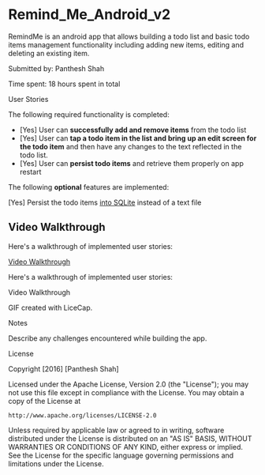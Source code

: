 # Remind_Me_Android_v2

RemindMe is an android app that allows building a todo list and basic todo items management functionality including adding new items, editing and deleting an existing item.

Submitted by: Panthesh Shah

Time spent: 18 hours spent in total

User Stories

The following required functionality is completed:

* [Yes] User can **successfully add and remove items** from the todo list
* [Yes] User can **tap a todo item in the list and bring up an edit screen for the todo item** and then have any changes to the text reflected in the todo list.
* [Yes] User can **persist todo items** and retrieve them properly on app restart

The following **optional** features are implemented:

[Yes] Persist the todo items [into SQLite](http://guides.codepath.com/android/Persisting-Data-to-the-Device#sqlite) instead of a text file

## Video Walkthrough 

Here's a walkthrough of implemented user stories:

<a href="https://imgur.com/6o0VIIM">Video Walkthrough</a>

Here's a walkthrough of implemented user stories:

Video Walkthrough

GIF created with LiceCap.

Notes

Describe any challenges encountered while building the app.

License

Copyright [2016] [Panthesh Shah]

Licensed under the Apache License, Version 2.0 (the "License");
you may not use this file except in compliance with the License.
You may obtain a copy of the License at

    http://www.apache.org/licenses/LICENSE-2.0

Unless required by applicable law or agreed to in writing, software
distributed under the License is distributed on an "AS IS" BASIS,
WITHOUT WARRANTIES OR CONDITIONS OF ANY KIND, either express or implied.
See the License for the specific language governing permissions and
limitations under the License.
